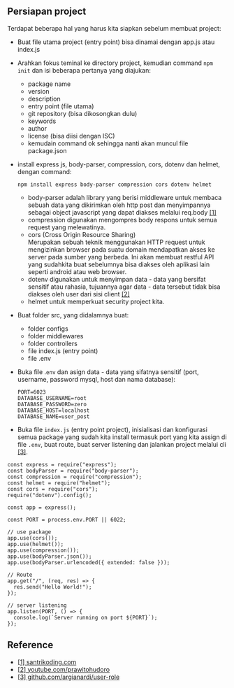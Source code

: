 ## Persiapan project

Terdapat beberapa hal yang harus kita siapkan sebelum membuat project:

- Buat file utama project (entry point) bisa dinamai dengan app.js atau index.js
- Arahkan fokus teminal ke directory project, kemudian command `npm init` dan isi beberapa pertanya yang diajukan:

  - package name
  - version
  - description
  - entry point (file utama)
  - git repository (bisa dikosongkan dulu)
  - keywords
  - author
  - license (bisa diisi dengan ISC)
  - kemudain command ok sehingga nanti akan muncul file package.json

- install express js, body-parser, compression, cors, dotenv dan helmet, dengan command:

  ```
  npm install express body-parser compression cors dotenv helmet
  ```

  - body-parser adalah library yang berisi middleware untuk membaca sebuah data yang dikirimkan oleh http post dan menyimpannya sebagai object javascript yang dapat diakses melalui req.body [[1]](https://santrikoding.com/tutorial-expressjs-restful-api-4-insert-data-ke-database)
  - compression digunakan mengompres body respons untuk semua request yang melewatinya.
  - cors (Cross Origin Resource Sharing) <br>
    Merupakan sebuah teknik menggunakan HTTP request untuk mengizinkan browser pada suatu domain mendapatkan akses ke server pada sumber yang berbeda. Ini akan membuat restful API yang sudahkita buat sebelumnya bisa diakses oleh aplikasi lain seperti android atau web browser.
  - dotenv digunakan untuk menyimpan data - data yang bersifat sensitif atau rahasia, tujuannya agar data - data tersebut tidak bisa diakses oleh user dari sisi client [[2]](https://www.youtube.com/watch?v=jBAZPXNQq0Y&t=2542s)
  - helmet untuk memperkuat security project kita.

- Buat folder src, yang didalamnya buat:

  - folder configs
  - folder middlewares
  - folder controllers
  - file index.js (entry point)
  - file .env

- Buka file .`env` dan asign data - data yang sifatnya sensitif (port, username, password mysql, host dan nama database):

  ```
  PORT=6023
  DATABASE_USERNAME=root
  DATABASE_PASSWORD=zero
  DATABASE_HOST=localhost
  DATABASE_NAME=user_post
  ```

- Buka file `index.js` (entry point project), inisialisasi dan konfigurasi semua package yang sudah kita install termasuk port yang kita assign di file `.env`, buat route, buat server listening dan jalankan project melalui cli [[3]](https://github.com/argianardi/user-role/blob/prepare/src/index.js).

```
const express = require("express");
const bodyParser = require("body-parser");
const compression = require("compression");
const helmet = require("helmet");
const cors = require("cors");
require("dotenv").config();

const app = express();

const PORT = process.env.PORT || 6022;

// use package
app.use(cors());
app.use(helmet());
app.use(compression());
app.use(bodyParser.json());
app.use(bodyParser.urlencoded({ extended: false }));

// Route
app.get("/", (req, res) => {
  res.send("Hello World!");
});

// server listening
app.listen(PORT, () => {
  console.log(`Server running on port ${PORT}`);
});
```

## Reference

- [[1] santrikoding.com](https://santrikoding.com/tutorial-expressjs-restful-api-4-insert-data-ke-database)
- [[2] youtube.com/prawitohudoro](https://www.youtube.com/@prawitohudoro)
- [[3] github.com/argianardi/user-role](https://github.com/argianardi/user-role)
